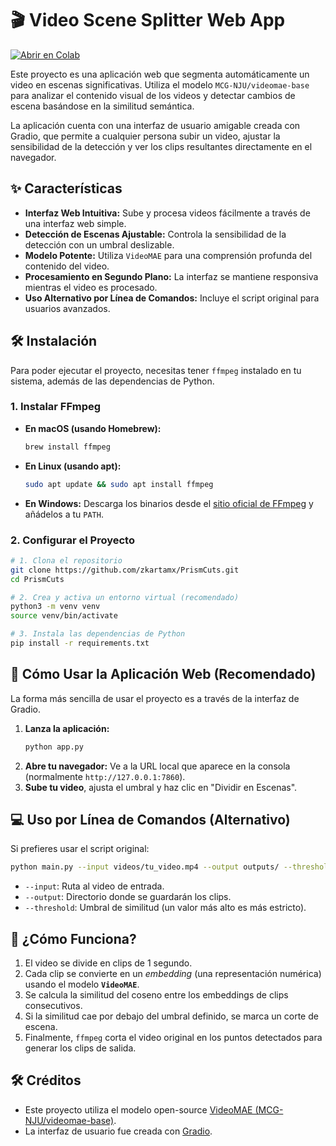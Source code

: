 # 🎬 Video Scene Splitter Web App

[![Abrir en Colab](https://colab.research.google.com/assets/colab-badge.svg)](https://colab.research.google.com/github/zkartamx/PrismCuts/blob/main/notebooks/VideoSceneSplitter_Colab_FIXED.ipynb)

Este proyecto es una aplicación web que segmenta automáticamente un video en escenas significativas. Utiliza el modelo `MCG-NJU/videomae-base` para analizar el contenido visual de los videos y detectar cambios de escena basándose en la similitud semántica.

La aplicación cuenta con una interfaz de usuario amigable creada con Gradio, que permite a cualquier persona subir un video, ajustar la sensibilidad de la detección y ver los clips resultantes directamente en el navegador.

## ✨ Características

- **Interfaz Web Intuitiva:** Sube y procesa videos fácilmente a través de una interfaz web simple.
- **Detección de Escenas Ajustable:** Controla la sensibilidad de la detección con un umbral deslizable.
- **Modelo Potente:** Utiliza `VideoMAE` para una comprensión profunda del contenido del video.
- **Procesamiento en Segundo Plano:** La interfaz se mantiene responsiva mientras el video es procesado.
- **Uso Alternativo por Línea de Comandos:** Incluye el script original para usuarios avanzados.

## 🛠️ Instalación

Para poder ejecutar el proyecto, necesitas tener `ffmpeg` instalado en tu sistema, además de las dependencias de Python.

### 1. Instalar FFmpeg

- **En macOS (usando Homebrew):**
  ```bash
  brew install ffmpeg
  ```
- **En Linux (usando apt):**
  ```bash
  sudo apt update && sudo apt install ffmpeg
  ```
- **En Windows:**
  Descarga los binarios desde el [sitio oficial de FFmpeg](https://ffmpeg.org/download.html) y añádelos a tu `PATH`.

### 2. Configurar el Proyecto

```bash
# 1. Clona el repositorio
git clone https://github.com/zkartamx/PrismCuts.git
cd PrismCuts

# 2. Crea y activa un entorno virtual (recomendado)
python3 -m venv venv
source venv/bin/activate

# 3. Instala las dependencias de Python
pip install -r requirements.txt
```

## 🚀 Cómo Usar la Aplicación Web (Recomendado)

La forma más sencilla de usar el proyecto es a través de la interfaz de Gradio.

1.  **Lanza la aplicación:**
    ```bash
    python app.py
    ```
2.  **Abre tu navegador:** Ve a la URL local que aparece en la consola (normalmente `http://127.0.0.1:7860`).
3.  **Sube tu video**, ajusta el umbral y haz clic en "Dividir en Escenas".

## 💻 Uso por Línea de Comandos (Alternativo)

Si prefieres usar el script original:

```bash
python main.py --input videos/tu_video.mp4 --output outputs/ --threshold 0.95
```
- `--input`: Ruta al video de entrada.
- `--output`: Directorio donde se guardarán los clips.
- `--threshold`: Umbral de similitud (un valor más alto es más estricto).

## 🧠 ¿Cómo Funciona?

1.  El video se divide en clips de 1 segundo.
2.  Cada clip se convierte en un *embedding* (una representación numérica) usando el modelo **`VideoMAE`**.
3.  Se calcula la similitud del coseno entre los embeddings de clips consecutivos.
4.  Si la similitud cae por debajo del umbral definido, se marca un corte de escena.
5.  Finalmente, `ffmpeg` corta el video original en los puntos detectados para generar los clips de salida.

## 🛠 Créditos

- Este proyecto utiliza el modelo open-source [VideoMAE (MCG-NJU/videomae-base)](https://huggingface.co/MCG-NJU/videomae-base).
- La interfaz de usuario fue creada con [Gradio](https://www.gradio.app/).
